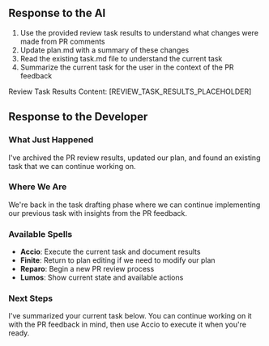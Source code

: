 ## Response to the AI

1. Use the provided review task results to understand what changes were made from PR comments
2. Update plan.md with a summary of these changes
3. Read the existing task.md file to understand the current task
4. Summarize the current task for the user in the context of the PR feedback

Review Task Results Content:
[REVIEW_TASK_RESULTS_PLACEHOLDER]

## Response to the Developer

### What Just Happened
I've archived the PR review results, updated our plan, and found an existing task that we can continue working on.

### Where We Are
We're back in the task drafting phase where we can continue implementing our previous task with insights from the PR feedback.

### Available Spells
- **Accio**: Execute the current task and document results
- **Finite**: Return to plan editing if we need to modify our plan
- **Reparo**: Begin a new PR review process
- **Lumos**: Show current state and available actions

### Next Steps
I've summarized your current task below. You can continue working on it with the PR feedback in mind, then use Accio to execute it when you're ready.